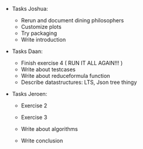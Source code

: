 - Tasks Joshua:
    + Rerun and document dining philosophers
    + Customize plots
    + Try packaging
    + Write introduction

- Tasks Daan:
    + Finish exercise 4 ( RUN IT ALL AGAIN!!! )
    + Write about testcases
    + Write about reduceformula function
    + Describe datastructures: LTS, Json tree thingy

- Tasks Jeroen:
    + Exercise 2
    + Exercise 3
    + Write about algorithms
    
    + Write conclusion